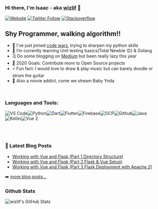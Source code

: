 ### Hi there, I'm Isaac - aka [wizlif](http://wizlif.github.io) 👋

[![Website](https://img.shields.io/website?label=wizlif.github.io&style=for-the-badge&url=https%3A%2F%2Fwizlif.github.io)](https://wizlif.github.io)
[![Twitter Follow](https://img.shields.io/twitter/follow/wizlif144?color=1DA1F2&logo=twitter&style=for-the-badge)](https://twitter.com/intent/follow?original_referer=https%3A%2F%2Fgithub.com%2Fwizlif&screen_name=wizlif)
[![Stackoverflow](https://img.shields.io/stackexchange/stackoverflow/r/6056359?color=F48024&logo=stackexchange&style=for-the-badge)](https://stackoverflow.com/users/6056359/isaac-obella)

## Shy Programmer, walking algorithm!!

- 🔭 I've just joined [code wars](https://www.codewars.com/users/wizlif), trying to sharpen my python skills
- 🌱 I’m currently learning Unit testing basics(Total Newbie 😊) & Golang
- 🗒️ Do some blogging on [Medium](https://medium.com/@wizlif.144) but been really lazy this year
- 🥅 2020 Goals: Contribute more to Open Source projects
- ⚡ Fun fact: I would love to draw & play music but can barely doodle or strum the guitar
- 🎥 Also a movie addict, come we stream Baby Yoda

<br />

### Languages and Tools:

![VS Code](https://img.shields.io/badge/VS_Code-blue?style=for-the-badge&logo=visual-studio-code)![Python](https://img.shields.io/badge/Python-lightgrey?style=for-the-badge&logo=python)![Dart](https://img.shields.io/badge/Dart-informational?style=for-the-badge&logo=dart)![Flutter](https://img.shields.io/badge/Flutter-informational?style=for-the-badge&logo=flutter)![Firebase](https://img.shields.io/badge/Firebase-yellow?style=for-the-badge&logo=firebase&)![GCP](https://img.shields.io/badge/Google_Cloud-lightgrey?style=for-the-badge&logo=google-cloud)![Github](https://img.shields.io/badge/Github-black?style=for-the-badge&logo=github)![Java](https://img.shields.io/badge/Java-red?style=for-the-badge&logo=java)![Kotlin](https://img.shields.io/badge/Kotlin-pink?style=for-the-badge&logo=kotlin)![Vue 2](https://img.shields.io/badge/vue-2.x-brightgreen.svg?style=for-the-badge&logo=vue)

<br />
<br />


### 📕 Latest Blog Posts

- [Working with Vue and Flask (Part 1 Directory Structure)](https://medium.com/@wizlif.144/working-with-vue-and-flask-part-1-directory-structure-9be58692131c)
- [Working with Vue and Flask (Part 2 Flask & Vue Setup)](https://medium.com/@wizlif.144/working-with-vue-and-flask-part-2-flask-vue-setup-5d2f825c9105)
- [Working with Vue and Flask (Part 3 Flask Deployment with Apache 2)](https://medium.com/@wizlif.144/working-with-vue-and-flask-part-3-flask-deployment-with-apache-2-d8f38cf4dd1f)

➡️ [more blog posts...](https://medium.com/@wizlif.144)


### Github Stats

  <img align="left" alt="wizlif's GitHub Stats" src="https://github-readme-stats.vercel.app/api?username=wizlif&show_icons=true&count_private=true&hide_border=true&theme=radical" />

